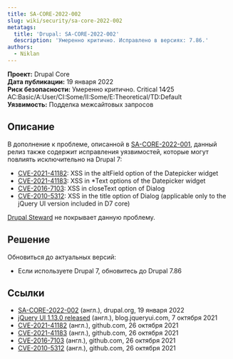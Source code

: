 ```yaml
---
title: SA-CORE-2022-002
slug: wiki/security/sa-core-2022-002
metatags:
  title: 'Drupal: SA-CORE-2022-002'
  description: 'Умеренно критично. Исправлено в версиях: 7.86.'
authors:
  - Niklan
---
```


**Проект:** Drupal Core\
**Дата публикации:** 19 января 2022\
**Риск безопасности:** Умеренно критично. Critical 14∕25 AC:Basic/A:User/CI:Some/II:Some/E:Theoretical/TD:Default\
**Уязвимость:** Подделка межсайтовых запросов

## Описание

В дополнение к проблеме, описанной в [SA-CORE-2022-001](../2022-001/index.md), данный релиз также содержит исправления уязвимостей, которые могут повлиять исключительно на Drupal 7:

- [CVE-2021-41182](https://github.com/jquery/jquery-ui/security/advisories/GHSA-9gj3-hwp5-pmwc): XSS in the altField option of the Datepicker widget
- [CVE-2021-41183](https://github.com/jquery/jquery-ui/security/advisories/GHSA-j7qv-pgf6-hvh4): XSS in *Text options of the Datepicker widget
- [CVE-2016-7103](https://nvd.nist.gov/vuln/detail/CVE-2016-7103): XSS in closeText option of Dialog
- [CVE-2010-5312](https://nvd.nist.gov/vuln/detail/CVE-2010-5312): XSS in the title option of Dialog (applicable only to the jQuery UI version included in D7 core)

[Drupal Steward](https://www.drupal.org/steward) не покрывает данную проблему.

## Решение

Обновиться до актуальных версий:

- Если используете Drupal 7, обновитесь до Drupal 7.86

## Ссылки

- [SA-CORE-2022-002](https://www.drupal.org/sa-core-2022-002) (англ.), drupal.org, 19 января 2022
- [jQuery UI 1.13.0 released](https://blog.jqueryui.com/2021/10/jquery-ui-1-13-0-released/) (англ.), blog.jqueryui.com, 7 октября 2021
- [CVE-2021-41182](https://github.com/jquery/jquery-ui/security/advisories/GHSA-9gj3-hwp5-pmwc) (англ.), github.com, 26 октября 2021
- [CVE-2021-41183](https://github.com/jquery/jquery-ui/security/advisories/GHSA-j7qv-pgf6-hvh4) (англ.), github.com, 26
  октября 2021
- [CVE-2016-7103](https://nvd.nist.gov/vuln/detail/CVE-2016-7103) (англ.), github.com, 26 октября 2021
- [CVE-2010-5312](https://nvd.nist.gov/vuln/detail/CVE-2010-5312) (англ.), github.com, 26 октября 2021